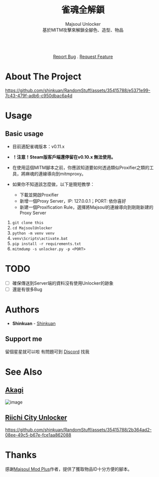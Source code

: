 <br/>
<p align="center">
  <h1 align="center">雀魂全解鎖</h3>

  <p align="center">
Majsoul Unlocker<br>
基於MITM攻擊來解鎖全腳色、造型、物品<br>
    <br/>
    <br/>
    <br/>
    <br/>
    <a href="https://github.com/shinkuan/MajsoulUnlocker/issues">Report Bug</a>
    .
    <a href="https://github.com/shinkuan/MajsoulUnlocker/issues">Request Feature</a>
  </p>
</p>

# About The Project

https://github.com/shinkuan/RandomStuff/assets/35415788/e5371e99-7c43-479f-adb6-c950dbac6a4d

# Usage

## Basic usage

- 目前適配雀魂版本：v0.11.x
- __！注意！Steam版客戶端還停留在v0.10.x 無法使用。__

- 在使用這個MITM腳本之前，你應該知道要如何透過類似Proxifier之類的工具，將麻魂的連線導向到mitmproxy。
- 如果你不知道該怎麼做，以下是簡短教學：
  - 下載並開啟Proxifier
  - 新增一個Proxy Server，IP: 127.0.0.1；PORT: 依你喜好
  - 新建一個Proxification Rule，選擇將Majsoul的連線導向到剛剛新建的Proxy Server

1. `git clone this`
2. `cd MajsoulUnlocker`
3. `python -m venv venv`
4. `venv\Scripts\activate.bat`
5. `pip install -r requirements.txt`
6. `mitmdump -s unlocker.py -p <PORT>`

# TODO
 - [ ] 確保傳送到Server端的資料沒有使用Unlocker的跡象
 - [ ] 還是有很多Bug

# Authors

* **Shinkuan** - [Shinkuan](https://github.com/shinkuan/)

## Support me

留個星星就可以啦
有問題可到 [Discord](https://discord.gg/Z2wjXUK8bN) 找我

# See Also

## [Akagi](https://github.com/shinkuan/Akagi)
![image](https://github.com/shinkuan/RandomStuff/assets/35415788/4f9b2e2f-059e-44a8-b11a-5b2ce28cb520)

## [Riichi City Unlocker](https://github.com/shinkuan/RiichiCityUnlocker)

https://github.com/shinkuan/RandomStuff/assets/35415788/2b364ad2-08ee-49c5-b67e-fce1aa862088

# Thanks

感謝[Majsoul Mod Plus](https://github.com/Avenshy/majsoul_mod_plus)作者，提供了獲取物品ID十分方便的腳本。
